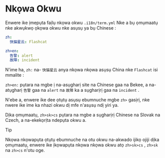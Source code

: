 # Nkọwa Okwu

Enwere ike ịmepụta faịlụ nkọwa okwu `.i18n/term.yml` Nke a bụ ọmụmaatụ nke akwụkwọ ọkọwa okwu nke asụsụ ya bụ Chinese :

```yml
zh:
  快猫星云: Flashcat

zh>en:
  告警: alert
  故障: incident
```

N'ime ha, `zh:` na- `快猫星云` anya nkọwa nkọwa asụsụ China nke `Flashcat` isi mmalite :

`zh>en:` pụtara na mgbe ị na-asụgharị site na Chinese gaa na Bekee, a na-atụgharị `告警` gaa na `alert` na `故障` ka a sụgharịrị gaa na `incident` .

N'ebe a, enwere ike dee ọtụtụ asụsụ ebumnuche mgbe `zh>` gasịrị, nke nwere ike ime ka nhazi okwu dị mfe n'asụsụ ndị yiri ya.

Dịka ọmụmaatụ, `zh>sk>cs` pụtara na mgbe a sụgharịrị Chinese na Slovak na Czech, a na-ekekọrịta ndepụta okwu a.

> [!TIP]
> Nkọwa nkọwapụta ọtụtụ ebumnuche na otu okwu na-akwado ijikọ ojiji dịka ọmụmaatụ, enwere ike ịkọwapụta nkọwa nkọwa okwu atọ `zh>sk>cs` , `zh>sk` na `zh>cs` n'otu oge.